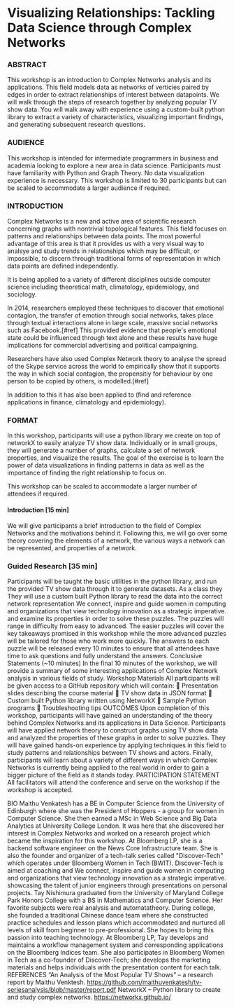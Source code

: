 # Visualizing Relationships: Tackling Data Science through Complex Networks

### ABSTRACT
This workshop is an introduction to Complex Networks analysis and its applications. This field models data as networks of verticies paired by edges in order to extract relationships of interest between datapoints. We will walk through the steps of research together by analyzing popular TV show data. You will walk away with experience using a custom-built python library to extract a variety of characteristics, visualizing important findings, and generating subsequent research questions.

### AUDIENCE

This workshop is intended for intermediate programmers in business and academia looking to explore a new area in data science. Participants must have familiarity with Python and Graph Theory. No data visualization experience is necessary. This workshop is limited to 30 participants but can be scaled to accommodate a larger audience if required. 

### INTRODUCTION
Complex Networks is a new and active area of scientific research concerning graphs with nontrivial topological features. This field focuses on patterns and relationships between data points. The most powerful advantage of this area is that it provides us with a very visual way to analsye and study trends in relationships which may be difficult, or impossible, to discern through traditional forms of representation in which data points are defined independently. 

It is being applied to a variety of different disciplines outside computer science including theoretical math, climatology, epidemiology, and sociology. 

In 2014, researchers employed these techniques to discover that emotional contagion, the transfer of emotion through social networks, takes place through textual interactions alone in large scale, massive social networks such as Facebook.[#ref] This provided evidence that people's emotional state could be influenced through text alone and these results have huge implications for commercial advertising and political campaigning. 

Researchers have also used Complex Network theory to analyse the spread of the Skype service across the world to empirically show that it supports the way in which social contagion, the propensitiy for behaviour by one person to be copied by others, is modelled.[#ref]

In addition to this it has also been applied to (find and reference applications in finance, climatology and epidemiology).

### FORMAT

In this workshop, participants will use a python library we create on top of networkX to easily analyze TV show data. Individually or in small groups, they will generate a number of graphs, calculate a set of network properties, and visualize the results. The goal of the exercise is to learn the power of data visualizations in finding patterns in data as well as the importance of finding the right relationship to focus on. 

This workshop can be scaled to accommodate a larger number of attendees if required.

#### Introduction [15 min]

We will give participants a brief introduction to the field of Complex Networks and the motivations behind it. Following this, we will go over some theory covering the elements of a network, the various ways a network can be represented, and
properties of a network.

### Guided Research [35 min]

Participants will be taught the basic utilities in the python library, and run the provided TV show data through it to generate datasets. As a class they
They will use a custom built Python library to read
the data into the correct network representation 
We connect, inspire and guide women in computing and organizations
that view technology innovation as a strategic imperative.
and examine its properties in order to solve these
puzzles.
The puzzles will range in difficulty from easy to
advanced. The easier puzzles will cover the key
takeaways promised in this workshop while the
more advanced puzzles will be tailored for those
who work more quickly.
The answers to each puzzle will be released every
10 minutes to ensure that all attendees have time
to ask questions and fully understand the answers.
Conclusive Statements (~10 minutes)
In the final 10 minutes of the workshop, we will
provide a summary of some interesting
applications of Complex Network analysis in
various fields of study.
Workshop Materials
All participants will be given access to a GitHub
repository which will contain:
 Presentation slides describing the course
material
 TV show data in JSON format
 Custom built Python library written using
NetworkX
 Sample Python programs
 Troubleshooting tips
OUTCOMES
Upon completion of this workshop, participants will
have gained an understanding of the theory behind
Complex Networks and its applications in Data
Science. Participants will have applied network
theory to construct graphs using TV show data and
analyzed the properties of these graphs in order to
solve puzzles. They will have gained hands-on
experience by applying techniques in this field to
study patterns and relationships between TV
shows and actors. Finally, participants will learn
about a variety of different ways in which Complex
Networks is currently being applied to the real
world in order to gain a bigger picture of the field
as it stands today.
PARTICIPATION STATEMENT
All facilitators will attend the conference and serve
on the workshop if the workshop is accepted.

BIO
Maithu Venkatesh has a BE in Computer Science
from the University of Edinburgh where she was
the President of Hoppers - a group for women in
Computer Science. She then earned a MSc
in Web Science and Big Data Analytics at
University College London. It was here that she
discovered her interest in Complex Networks and
worked on a research project which became the
inspiration for this workshop.
At Bloomberg LP, she is a backend software
engineer on the News Core Infrastructure team.
She is also the founder and organizer of a tech-talk
series called "Discover-Tech" which operates
under Bloomberg Women in Tech (BWIT).
Discover-Tech is aimed at coaching and 
We connect, inspire and guide women in computing and organizations
that view technology innovation as a strategic imperative.
showcasing the talent of junior engineers through
presentations on personal projects.
Tay Nishimura graduated from the University of
Maryland College Park Honors College with a BS
in Mathematics and Computer Science. Her
favorite subjects were real analysis and automatatheory.
During college, she founded a traditional
Chinese dance team where she constructed
practice schedules and lesson plans which
accommodated and nurtured all levels of skill from
beginner to pre-professional. She hopes to bring
this passion into teaching technology.
At Bloomberg LP, Tay develops and maintains a
workflow management system and corresponding
applications on the Bloomberg Indices team. She
also participates in Bloomberg Women in Tech as
a co-founder of Discover-Tech; she develops the
marketing materials and helps individuals with the
presentation content for each talk.
REFERENCES
“An Analysis of the Most Popular TV Shows” – a
research report by Maithu Venktesh.
https://github.com/maithuvenkatesh/tv-seriesanalysis/blob/master/report.pdf
NetworkX – Python library to create and study
complex networks.
https://networkx.github.io/
